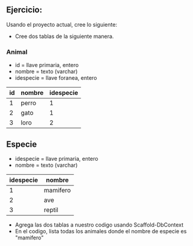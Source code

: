 ## Ejercicio:

Usando el proyecto actual, cree lo siguiente:

* Cree dos tablas de la siguiente manera.

### Animal

* id = llave primaria, entero
* nombre = texto (varchar)
* idespecie = llave foranea, entero



| id   | nombre | idespecie |
| ---- | ------ | --------- |
| 1    | perro  | 1         |
| 2    | gato   | 1         |
| 3    | loro   | 2         |

## Especie

* idespecie = llave primaria, entero
* nombre = texto (varchar)

| idespecie | nombre   |
| --------- | -------- |
| 1         | mamifero |
| 2         | ave      |
| 3         | reptil   |

* Agrega las dos tablas a nuestro codigo usando Scaffold-DbContext
* En el codigo, lista todas los animales donde el nombre de especie es "mamifero"

